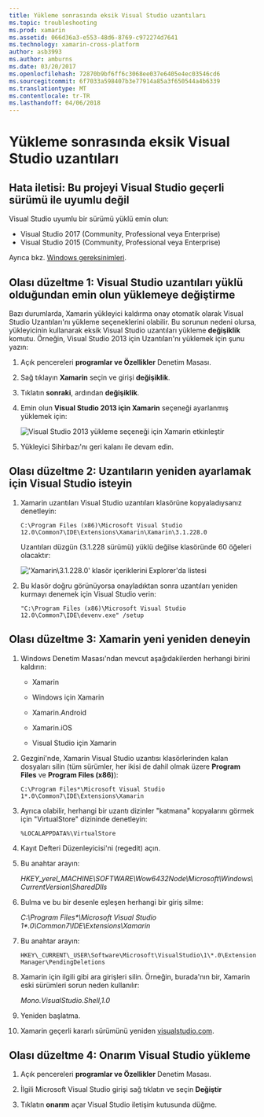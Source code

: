 ```yaml
---
title: Yükleme sonrasında eksik Visual Studio uzantıları
ms.topic: troubleshooting
ms.prod: xamarin
ms.assetid: 066d36a3-e553-48d6-8769-c972274d7641
ms.technology: xamarin-cross-platform
author: asb3993
ms.author: amburns
ms.date: 03/20/2017
ms.openlocfilehash: 72870b9bf6ff6c3068ee037e6405e4ec03546cd6
ms.sourcegitcommit: 6f7033a598407b3e77914a85a3f650544a4b6339
ms.translationtype: MT
ms.contentlocale: tr-TR
ms.lasthandoff: 04/06/2018
---
```

# <a name="missing-visual-studio-extensions-after-installation"></a>Yükleme sonrasında eksik Visual Studio uzantıları

## <a name="error-message-this-project-is-incompatible-with-the-current-edition-of-visual-studio"></a>Hata iletisi: Bu projeyi Visual Studio geçerli sürümü ile uyumlu değil

Visual Studio uyumlu bir sürümü yüklü emin olun:

-   Visual Studio 2017 (Community, Professional veya Enterprise)
-   Visual Studio 2015 (Community, Professional veya Enterprise)

Ayrıca bkz. [Windows gereksinimleri](~/cross-platform/get-started/requirements.md#windows).

## <a name="possible-fix-1-change-the-installation-to-make-sure-the-visual-studio-extensions-are-installed"></a>Olası düzeltme 1: Visual Studio uzantıları yüklü olduğundan emin olun yüklemeye değiştirme

Bazı durumlarda, Xamarin yükleyici kaldırma onay otomatik olarak Visual Studio Uzantıları'nı yükleme seçeneklerini olabilir. Bu sorunun nedeni olursa, yükleyicinin kullanarak eksik Visual Studio uzantıları yükleme **değişiklik** komutu. Örneğin, Visual Studio 2013 için Uzantıları'nı yüklemek için şunu yazın:

1. Açık pencereleri **programlar ve Özellikler** Denetim Masası.

2. Sağ tıklayın **Xamarin** seçin ve girişi **değişiklik**.

3. Tıklatın **sonraki**, ardından **değişiklik**.

4. Emin olun **Visual Studio 2013 için Xamarin** seçeneği ayarlanmış yüklemek için:

    ![](missing-vs-extensions-images/installer.png "Visual Studio 2013 yükleme seçeneği için Xamarin etkinleştir")

5. Yükleyici Sihirbazı'nı geri kalanı ile devam edin.

## <a name="possible-fix-2-ask-visual-studio-to-set-up-the-extensions-again"></a>Olası düzeltme 2: Uzantıların yeniden ayarlamak için Visual Studio isteyin

1. Xamarin uzantıları Visual Studio uzantıları klasörüne kopyaladıysanız denetleyin:

    `C:\Program Files (x86)\Microsoft Visual Studio 12.0\Common7\IDE\Extensions\Xamarin\Xamarin\3.1.228.0`

    Uzantıları düzgün (3.1.228 sürümü) yüklü değilse klasöründe 60 öğeleri olacaktır:


    ![](missing-vs-extensions-images/folder.png "'Xamarin\3.1.228.0' klasör içeriklerini Explorer'da listesi")

2. Bu klasör doğru görünüyorsa onayladıktan sonra uzantıları yeniden kurmayı denemek için Visual Studio verin:

    `"C:\Program Files (x86)\Microsoft Visual Studio 12.0\Common7\IDE\devenv.exe" /setup`

## <a name="possible-fix-3-try-a-fresh-reinstall-of-xamarin"></a>Olası düzeltme 3: Xamarin yeni yeniden deneyin

1.  Windows Denetim Masası'ndan mevcut aşağıdakilerden herhangi birini kaldırın:

    *   Xamarin

    *   Windows için Xamarin

    *   Xamarin.Android

    *   Xamarin.iOS

    *   Visual Studio için Xamarin

2.  Gezgini'nde, Xamarin Visual Studio uzantısı klasörlerinden kalan dosyaları silin (tüm sürümler, her ikisi de dahil olmak üzere **Program Files** ve **Program Files (x86)**):

    `C:\Program Files*\Microsoft Visual Studio 1*.0\Common7\IDE\Extensions\Xamarin`

3.  Ayrıca olabilir, herhangi bir uzantı dizinler "katmana" kopyalarını görmek için "VirtualStore" dizininde denetleyin:

    `%LOCALAPPDATA%\VirtualStore`

4.  Kayıt Defteri Düzenleyicisi'ni (regedit) açın.

5.  Bu anahtar arayın:

    _HKEY\_yerel\_MACHINE\SOFTWARE\Wow6432Node\Microsoft\Windows\CurrentVersion\SharedDlls_

6.  Bulma ve bu bir desenle eşleşen herhangi bir giriş silme:

    _C:\Program Files\*\Microsoft Visual Studio 1\*.0\Common7\IDE\Extensions\Xamarin_

7.  Bu anahtar arayın:

    `HKEY\_CURRENT\_USER\Software\Microsoft\VisualStudio\1\*.0\ExtensionManager\PendingDeletions`

8.  Xamarin için ilgili gibi ara girişleri silin. Örneğin, burada'nın bir, Xamarin eski sürümleri sorun neden kullanılır:

    _Mono.VisualStudio.Shell,1.0_

9.  Yeniden başlatma.

10.  Xamarin geçerli kararlı sürümünü yeniden [visualstudio.com](https://visualstudio.com/xamarin).

## <a name="possible-fix-4-repair-visual-studio-installation"></a>Olası düzeltme 4: Onarım Visual Studio yükleme

1.  Açık pencereleri **programlar ve Özellikler** Denetim Masası.

2.  İlgili Microsoft Visual Studio girişi sağ tıklatın ve seçin **Değiştir**

3.  Tıklatın **onarım** açar Visual Studio iletişim kutusunda düğme.
